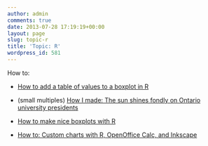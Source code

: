 ```yaml
---
author: admin
comments: true
date: 2013-07-28 17:19:19+00:00
layout: page
slug: topic-r
title: 'Topic: R'
wordpress_id: 581
---
```


How to:



	
  * [How to add a table of values to a boxplot in R](http://thinkdatavis.com/2013/07/28/how-to-add-a-table-of-values-to-a-boxplot-in-r/)

	
  * (small multiples) [How I made: The sun shines fondly on Ontario university presidents](http://thinkdatavis.com/2013/07/16/how-i-made-the-sun-shines-fondly-on-ontario-university-presidents/)

	
  * [How to make nice boxplots with R](http://thinkdatavis.com/2013/06/05/how-to-make-nice-boxplots-with-r/)

	
  * [How to: Custom charts with R, OpenOffice Calc, and Inkscape](http://thinkdatavis.com/2013/05/19/how-to-custom-charts-with-r-openoffice-calc-and-inkscape/)


